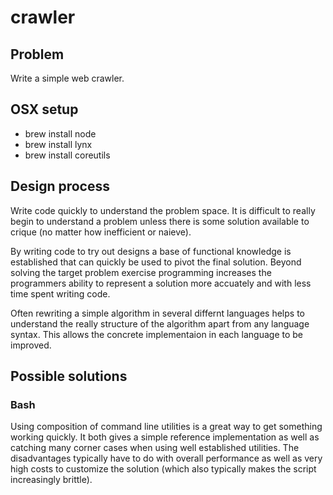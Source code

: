 # crawler
## Problem
Write a simple web crawler.

## OSX setup
 - brew install node
 - brew install lynx
 - brew install coreutils

## Design process
Write code quickly to understand the problem space. It is difficult to really begin to understand a problem unless there is some solution available to crique (no matter how inefficient or naieve).

By writing code to try out designs a base of functional knowledge is established that can quickly be used to pivot the final solution. Beyond solving the target problem exercise programming increases the programmers ability to represent a solution more accuately and with less time spent writing code.

Often rewriting a simple algorithm in several differnt languages helps to understand the really structure of the algorithm apart from any language syntax. This allows the concrete implementaion in each language to be improved.

## Possible solutions
### Bash
Using composition of command line utilities is a great way to get something working quickly. It both gives a simple reference implementation as well as catching many corner cases when using well established utilities. The disadvantages typically have to do with overall performance as well as very high costs to customize the solution (which also typically makes the script increasingly brittle).

